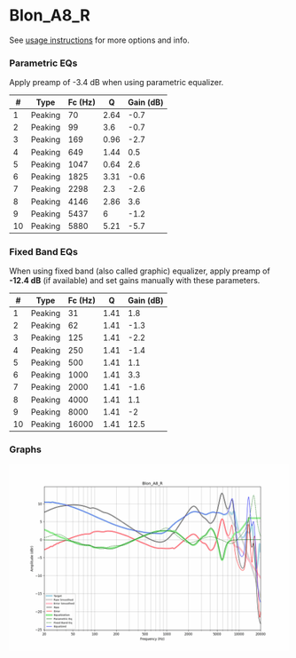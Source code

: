 # Blon_A8_R
See [usage instructions](https://github.com/jaakkopasanen/AutoEq#usage) for more options and info.

### Parametric EQs
Apply preamp of -3.4 dB when using parametric equalizer.

|   # | Type    |   Fc (Hz) |    Q |   Gain (dB) |
|-----|---------|-----------|------|-------------|
|   1 | Peaking |        70 | 2.64 |        -0.7 |
|   2 | Peaking |        99 | 3.6  |        -0.7 |
|   3 | Peaking |       169 | 0.96 |        -2.7 |
|   4 | Peaking |       649 | 1.44 |         0.5 |
|   5 | Peaking |      1047 | 0.64 |         2.6 |
|   6 | Peaking |      1825 | 3.31 |        -0.6 |
|   7 | Peaking |      2298 | 2.3  |        -2.6 |
|   8 | Peaking |      4146 | 2.86 |         3.6 |
|   9 | Peaking |      5437 | 6    |        -1.2 |
|  10 | Peaking |      5880 | 5.21 |        -5.7 |

### Fixed Band EQs
When using fixed band (also called graphic) equalizer, apply preamp of **-12.4 dB** (if available) and set gains manually with these parameters.

|   # | Type    |   Fc (Hz) |    Q |   Gain (dB) |
|-----|---------|-----------|------|-------------|
|   1 | Peaking |        31 | 1.41 |         1.8 |
|   2 | Peaking |        62 | 1.41 |        -1.3 |
|   3 | Peaking |       125 | 1.41 |        -2.2 |
|   4 | Peaking |       250 | 1.41 |        -1.4 |
|   5 | Peaking |       500 | 1.41 |         1.1 |
|   6 | Peaking |      1000 | 1.41 |         3.3 |
|   7 | Peaking |      2000 | 1.41 |        -1.6 |
|   8 | Peaking |      4000 | 1.41 |         1.1 |
|   9 | Peaking |      8000 | 1.41 |        -2   |
|  10 | Peaking |     16000 | 1.41 |        12.5 |

### Graphs
![](./Blon_A8_R.png)
